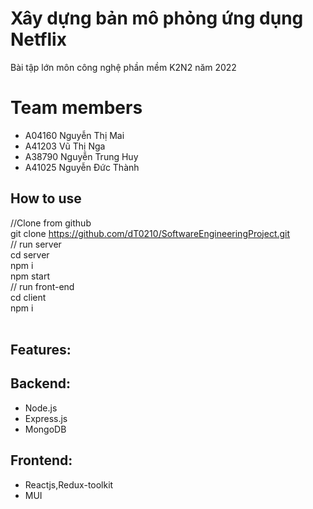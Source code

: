 # Xây dựng bản mô phỏng ứng dụng Netflix 


Bài tập lớn môn công nghệ phần mềm K2N2 năm 2022

# Team members
- A04160    Nguyễn Thị Mai
- A41203    Vũ Thị Nga
- A38790    Nguyễn Trung Huy
- A41025    Nguyễn Đức Thành

## How to use
//Clone from github
</br>
git clone https://github.com/dT0210/SoftwareEngineeringProject.git
</br>
// run server
</br>
</t>  cd server
</br>
</t>  npm i
</br>
</t> npm start
</br>
</t> // run front-end
</br>
</t> cd client
</br>
</t> npm i
</br>
</br>
## Features:


## Backend:

- Node.js
- Express.js
- MongoDB

## Frontend:

- Reactjs,Redux-toolkit
- MUI
